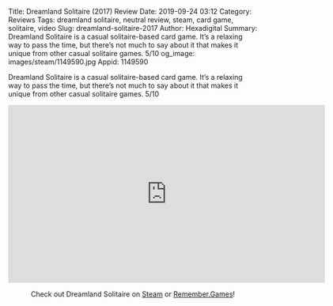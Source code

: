 Title: Dreamland Solitaire (2017) Review
Date: 2019-09-24 03:12
Category: Reviews
Tags: dreamland solitaire, neutral review, steam, card game, solitaire, video
Slug: dreamland-solitaire-2017
Author: Hexadigital
Summary: Dreamland Solitaire is a casual solitaire-based card game. It’s a relaxing way to pass the time, but there’s not much to say about it that makes it unique from other casual solitaire games. 5/10
og_image: images/steam/1149590.jpg
Appid: 1149590

Dreamland Solitaire is a casual solitaire-based card game. It’s a relaxing way to pass the time, but there’s not much to say about it that makes it unique from other casual solitaire games. 5/10

<center><iframe src="https://www.youtube.com/embed/cmZ_dTvXNeo?feature=oembed" allow="accelerometer; autoplay; encrypted-media; gyroscope; picture-in-picture" width="640" height="360" frameborder="0"></iframe>

Check out Dreamland Solitaire on [Steam](https://store.steampowered.com/app/1149590/?curator_clanid=34633900) or [Remember.Games](https://remember.games/game/2517/)!</center>